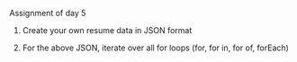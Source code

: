 Assignment of day 5

1. Create your own resume data in JSON format

2. For the above JSON, iterate over all for loops (for, for in, for of, forEach)

